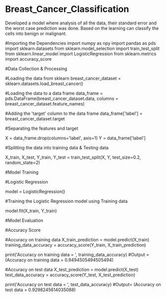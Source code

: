 # Breast_Cancer_Classification
 Developed a model where analysis of all the data, their standard error and the worst case prediction was done. Based on the learning can classify the cells into benign or malignant. 

#Importing the Dependencies
import numpy as npy
import pandas as pds
import sklearn.datasets
from sklearn.model_selection import train_test_split
from sklearn.linear_model import LogisticRegression
from sklearn.metrics import accuracy_score

#Data Collection & Processing

#Loading the data from sklearn
breast_cancer_dataset = sklearn.datasets.load_breast_cancer()

#Loading the data to a data frame
data_frame = pds.DataFrame(breast_cancer_dataset.data, columns = breast_cancer_dataset.feature_names)

#Adding the 'target' column to the data frame
data_frame['label'] = breast_cancer_dataset.target

#Separating the features and target

X = data_frame.drop(columns='label', axis=1)
Y = data_frame['label']

#Splitting the data into training data & Testing data

X_train, X_test, Y_train, Y_test = train_test_split(X, Y, test_size=0.2, random_state=2)

#Model Training

#Logistic Regression

model = LogisticRegression()

#Training the Logistic Regression model using Training data

model.fit(X_train, Y_train)

#Model Evaluation

#Accuracy Score

#Accuracy on training data
X_train_prediction = model.predict(X_train)
training_data_accuracy = accuracy_score(Y_train, X_train_prediction)

print('Accuracy on training data = ', training_data_accuracy)
#Output = (Accuracy on training data =  0.9494505494505494)

#Accuracy on test data
X_test_prediction = model.predict(X_test)
test_data_accuracy = accuracy_score(Y_test, X_test_prediction)

print('Accuracy on test data = ', test_data_accuracy)
#Output= (Accuracy on test data =  0.9298245614035088)






